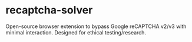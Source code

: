 # recaptcha-solver
Open-source browser extension to bypass Google reCAPTCHA v2/v3 with minimal interaction. Designed for ethical testing/research.
